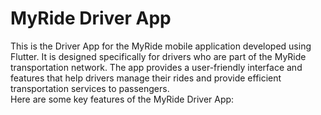 <h1>MyRide Driver App</h1>
This is the Driver App for the MyRide mobile application developed using Flutter. It is designed specifically for drivers who are part of the MyRide transportation network. The app provides a user-friendly interface and features that help drivers manage their rides and provide efficient transportation services to passengers.<br/>
Here are some key features of the MyRide Driver App:
